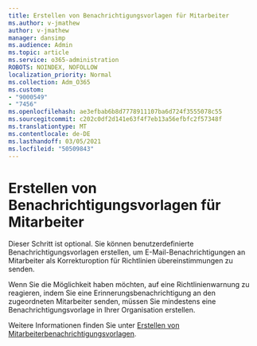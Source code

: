 ```yaml
---
title: Erstellen von Benachrichtigungsvorlagen für Mitarbeiter
ms.author: v-jmathew
author: v-jmathew
manager: dansimp
ms.audience: Admin
ms.topic: article
ms.service: o365-administration
ROBOTS: NOINDEX, NOFOLLOW
localization_priority: Normal
ms.collection: Adm_O365
ms.custom:
- "9000549"
- "7456"
ms.openlocfilehash: ae3efbab6b8d7778911107ba6d724f3555078c55
ms.sourcegitcommit: c202c0df2d141e63f4f7eb13a56efbfc2f57348f
ms.translationtype: MT
ms.contentlocale: de-DE
ms.lasthandoff: 03/05/2021
ms.locfileid: "50509843"
---
```

# <a name="create-employee-notice-templates"></a>Erstellen von Benachrichtigungsvorlagen für Mitarbeiter

Dieser Schritt ist optional. Sie können benutzerdefinierte Benachrichtigungsvorlagen erstellen, um E-Mail-Benachrichtigungen an Mitarbeiter als Korrekturoption für Richtlinien übereinstimmungen zu senden.

Wenn Sie die Möglichkeit haben möchten, auf eine Richtlinienwarnung zu reagieren, indem Sie eine Erinnerungsbenachrichtigung an den zugeordneten Mitarbeiter senden, müssen Sie mindestens eine Benachrichtigungsvorlage in Ihrer Organisation erstellen.

Weitere Informationen finden Sie unter [Erstellen von Mitarbeiterbenachrichtigungsvorlagen](https://go.microsoft.com/fwlink/?linkid=2129080).
